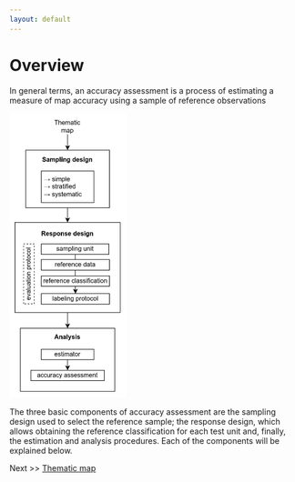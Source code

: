```yaml
---
layout: default
---
```


# Overview

In general terms, an accuracy assessment is a process of estimating a measure of map accuracy using a sample of 
reference observations

<img src="img/process_overview.png" height="500px">

The three basic components of accuracy assessment are the sampling design used to select the reference sample; the 
response design, which allows obtaining the reference classification for each test unit and, finally, the estimation 
and analysis procedures. Each of the components will be explained below.

Next >> [Thematic map](./thematic-map)